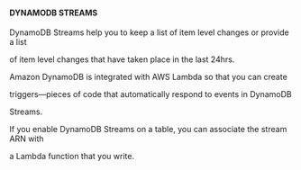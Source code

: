 #### DYNAMODB STREAMS


DynamoDB Streams help you to keep a list of item level changes or provide a list

of item level changes that have taken place in the last 24hrs.


Amazon DynamoDB is integrated with AWS Lambda so that you can create

triggers—pieces of code that automatically respond to events in DynamoDB

Streams.


If you enable DynamoDB Streams on a table, you can associate the stream ARN with

a Lambda function that you write.

